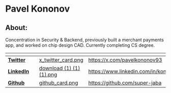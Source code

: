 # Pavel Kononov

## About:

Concentration in Security & Backend, previously built a merchant payments app, and worked on chip design CAD. Currently completing CS degree.

<table data-view="cards"><thead><tr><th></th><th data-hidden data-type="content-ref"></th><th data-hidden data-card-cover data-type="files"></th><th data-hidden data-card-target data-type="content-ref"></th></tr></thead><tbody><tr><td><a href="https://x.com/pavelkononov93"><strong>Twitter</strong></a></td><td></td><td><a href="../../.gitbook/assets/x_twitter_card.png">x_twitter_card.png</a></td><td><a href="https://x.com/pavelkononov93">https://x.com/pavelkononov93</a></td></tr><tr><td><a href="https://www.linkedin.com/in/kononovp/"><strong>LinkedIn</strong></a></td><td></td><td><a href="../../.gitbook/assets/download (1) (1) (1).png">download (1) (1) (1).png</a></td><td><a href="https://www.linkedin.com/in/kononovp/">https://www.linkedin.com/in/kononovp/</a></td></tr><tr><td><a href="https://github.com/super-jaba"><strong>Github</strong></a></td><td></td><td><a href="../../.gitbook/assets/github_card.png">github_card.png</a></td><td><a href="https://github.com/super-jaba">https://github.com/super-jaba</a></td></tr></tbody></table>
